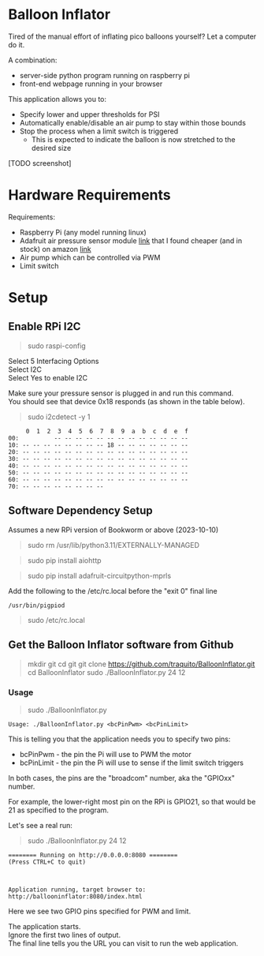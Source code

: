 # Balloon Inflator

Tired of the manual effort of inflating pico balloons yourself?  Let a computer do it.

A combination:
- server-side python program running on raspberry pi
- front-end webpage running in your browser

This application allows you to:
- Specify lower and upper thresholds for PSI
- Automatically enable/disable an air pump to stay within those bounds
- Stop the process when a limit switch is triggered
  - This is expected to indicate the balloon is now stretched to the desired size

[TODO screenshot]


# Hardware Requirements

Requirements:
- Raspberry Pi (any model running linux)
- Adafruit air pressure sensor module [link](https://www.adafruit.com/product/3965) that I found cheaper (and in stock) on amazon [link](https://www.amazon.com/gp/product/B07JP4Y7S8/ref=ppx_yo_dt_b_asin_title_o01_s00?ie=UTF8&psc=1)
- Air pump which can be controlled via PWM
- Limit switch


# Setup
## Enable RPi I2C

> sudo raspi-config

Select 5 Interfacing Options \
Select I2C \
Select Yes to enable I2C

Make sure your pressure sensor is plugged in and run this command. \
You should see that device 0x18 responds (as shown in the table below).
> sudo i2cdetect -y 1

```
     0  1  2  3  4  5  6  7  8  9  a  b  c  d  e  f
00:          -- -- -- -- -- -- -- -- -- -- -- -- --
10: -- -- -- -- -- -- -- -- 18 -- -- -- -- -- -- --
20: -- -- -- -- -- -- -- -- -- -- -- -- -- -- -- --
30: -- -- -- -- -- -- -- -- -- -- -- -- -- -- -- --
40: -- -- -- -- -- -- -- -- -- -- -- -- -- -- -- --
50: -- -- -- -- -- -- -- -- -- -- -- -- -- -- -- --
60: -- -- -- -- -- -- -- -- -- -- -- -- -- -- -- --
70: -- -- -- -- -- -- -- --
```



## Software Dependency Setup

Assumes a new RPi version of Bookworm or above (2023-10-10)

> sudo rm /usr/lib/python3.11/EXTERNALLY-MANAGED

> sudo pip install aiohttp

> sudo pip install adafruit-circuitpython-mprls

Add the following to the /etc/rc.local before the "exit 0" final line
```
/usr/bin/pigpiod
```
> sudo /etc/rc.local


## Get the Balloon Inflator software from Github

> mkdir git
> cd git
> git clone https://github.com/traquito/BalloonInflator.git
> cd BalloonInflator
> sudo ./BalloonInflator.py 24 12

### Usage

> sudo ./BalloonInflator.py

```
Usage: ./BalloonInflator.py <bcPinPwm> <bcPinLimit>
```

This is telling you that the application needs you to specify two pins:
- bcPinPwm - the pin the Pi will use to PWM the motor
- bcPinLimit - the pin the Pi will use to sense if the limit switch triggers

In both cases, the pins are the "broadcom" number, aka the "GPIOxx" number.

For example, the lower-right most pin on the RPi is GPIO21, so that would be 21 as specified to the program.

Let's see a real run:
> sudo ./BalloonInflator.py 24 12
```
======== Running on http://0.0.0.0:8080 ========
(Press CTRL+C to quit)



Application running, target browser to:
http://ballooninflator:8080/index.html
```

Here we see two GPIO pins specified for PWM and limit.

The application starts. \
Ignore the first two lines of output. \
The final line tells you the URL you can visit to run the web application.
